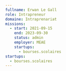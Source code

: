 ```yaml
---
fullname: Erwan Le Gall
role: Intrapreneur
domaine: Intraprenariat
missions:
  - start: 2021-09-15
    end: 2023-09-30
    status: admin
    employer: MEAE
    startups:
      - bourses.scolaires
startups:
  - bourses.scolaires
---
```

